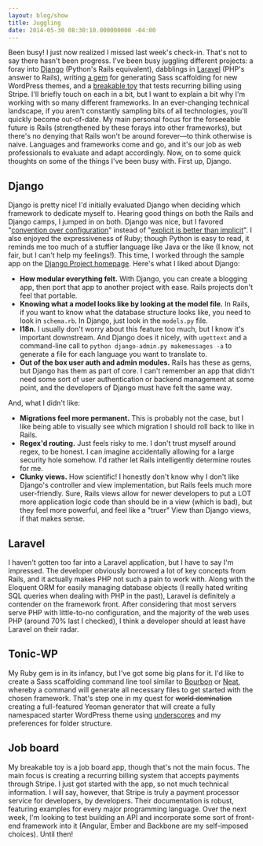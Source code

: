 ```yaml
---
layout: blog/show
title: Juggling
date: 2014-05-30 08:30:10.000000000 -04:00
---
```

Been busy! I just now realized I missed last week's check-in. That's not to say there hasn't been progress. I've been busy juggling different projects: a foray into [Django](https://www.djangoproject.com/) (Python's Rails equivalent), dabblings in [Laravel](http://laravel.com/) (PHP's answer to Rails), writing [a gem](https://github.com/dstrunk/tonic-wp) for generating Sass scaffolding for new WordPress themes, and a [breakable toy](http://wp.me/p3ERzH-gn) that tests recurring billing using Stripe. I'll briefly touch on each in a bit, but I want to explain a bit why I'm working with so many different frameworks. In an ever-changing technical landscape, if you aren't constantly sampling bits of all technologies, you'll quickly become out-of-date. My main personal focus for the forseeable future is Rails (strengthened by these forays into other frameworks), but there's no denying that Rails won't be around forever—to think otherwise is naive. Languages and frameworks come and go, and it's our job as web professionals to evaluate and adapt accordingly.  Now, on to some quick thoughts on some of the things I've been busy with. First up, Django.

## Django

Django is pretty nice! I'd initially evaluated Django when deciding which framework to dedicate myself to. Hearing good things on both the Rails and Django camps, I jumped in on both. Django was nice, but I favored "[convention over configuration](http://en.wikipedia.org/wiki/Convention_over_configuration)" instead of "[explicit is better than implicit](https://docs.djangoproject.com/en/dev/misc/design-philosophies/#explicit-is-better-than-implicit)". I also enjoyed the expressiveness of Ruby; though Python is easy to read, it reminds me too much of a stuffier language like Java or the like (I know, not fair, but I can't help my feelings!). This time, I worked through the sample app on the [Django Project homepage](https://www.djangoproject.com/). Here's what I liked about Django:

- **How modular everything felt.** With Django, you can create a blogging app, then port that app to another project with ease. Rails projects don't feel that portable.
- **Knowing what a model looks like by looking at the model file.** In Rails, if you want to know what the database structure looks like, you need to look in `schema.rb`. In Django, just look in the `models.py` file.
- **I18n.** I usually don't worry about this feature too much, but I know it's important downstream. And Django does it nicely, with `ugettext` and a command-line call to `python django-admin.py makemessages -a` to generate a file for each language you want to translate to.
- **Out of the box user auth and admin modules.** Rails has these as gems, but Django has them as part of core. I can't remember an app that didn't need some sort of user authentication or backend management at some point, and the developers of Django must have felt the same way.

And, what I didn't like:

- **Migrations feel more permanent.** This is probably not the case, but I like being able to visually see which migration I should roll back to like in Rails.
- **Regex'd routing.** Just feels risky to me. I don't trust myself around regex, to be honest. I can imagine accidentally allowing for a large security hole somehow. I'd rather let Rails intelligently determine routes for me.
- **Clunky views.** How scientific! I honestly don't know why I don't like Django's controller and view implementation, but Rails feels much more user-friendly. Sure, Rails views allow for newer developers to put a LOT more application logic code than should be in a view (which is bad), but they feel more powerful, and feel like a "truer" View than Django views, if that makes sense.

## Laravel

I haven't gotten too far into a Laravel application, but I have to say I'm impressed. The developer obviously borrowed a lot of key concepts from Rails, and it actually makes PHP not such a pain to work with. Along with the Eloquent ORM for easily managing database objects (I really hated writing SQL queries when dealing with PHP in the past), Laravel is definitely a contender on the framework front. After considering that most servers serve PHP with little-to-no configuration, and the majority of the web uses PHP (around 70% last I checked), I think a developer should at least have Laravel on their radar. 

## Tonic-WP

My Ruby gem is in its infancy, but I've got some big plans for it. I'd like to create a Sass scaffolding command line tool similar to [Bourbon](http://bourbon.io) or [Neat](http://neat.bourbon.io), whereby a command will generate all necessary files to get started with the chosen framework. That's step one in my quest for ~~world domination~~ creating a full-featured Yeoman generator that will create a fully namespaced starter WordPress theme using [underscores](http://underscores.me) and my preferences for folder structure.

## Job board

My breakable toy is a job board app, though that's not the main focus. The main focus is creating a recurring billing system that accepts payments through Stripe. I just got started with the app, so not much technical information. I will say, however, that Stripe is truly a payment processor service for developers, by developers. Their documentation is robust, featuring examples for every major programming language. Over the next week, I'm looking to test building an API and incorporate some sort of front-end framework into it (Angular, Ember and Backbone are my self-imposed choices). Until then!
